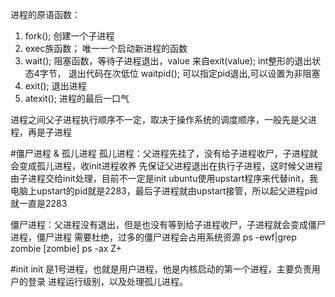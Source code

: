 进程的原语函数：
1. fork();          创建一个子进程
2. exec族函数；     唯一一个启动新进程的函数
3. wait();          阻塞函数，等待子进程退出，value 来自exit(value); int整形的退出状态4字节， 退出代码在次低位
   waitpid();       可以指定pid退出,可以设置为非阻塞
4. exit();          退出进程
5. atexit();        进程的最后一口气

进程之间父子进程执行顺序不一定，取决于操作系统的调度顺序，一般先是父进程，再是子进程

#僵尸进程 & 孤儿进程
孤儿进程：父进程先挂了，没有给子进程收尸，子进程就会变成孤儿进程，收init进程收养
          先保证父进程退出在执行子进程，这时候父进程由子进程交给init处理，目前不一定是init
          ubuntu使用upstart程序来代替init，我电脑上upstart的pid就是2283，最后子进程就由upstart接管，所以起父进程pid就一直是2283

僵尸进程：父进程没有退出，但是也没有等到给子进程收尸，子进程就会变成僵尸进程，僵尸进程
          需要杜绝，过多的僵尸进程会占用系统资源
          ps -ewf|grep zombie   [zombie]
          ps -ax                Z+

#init 
init 是1号进程，也就是用户进程，他是内核启动的第一个进程，主要负责用户的登录
进程运行级别，以及处理孤儿进程。
